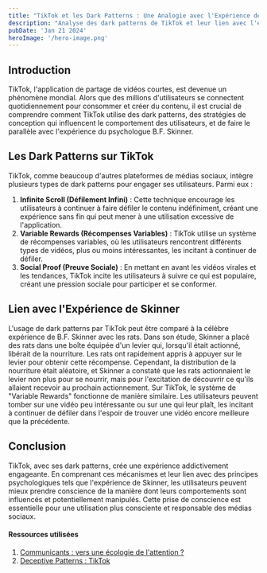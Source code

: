 ```yaml
---
title: "TikTok et les Dark Patterns : Une Analogie avec l'Expérience de Skinner"
description: "Analyse des dark patterns de TikTok et leur lien avec l'expérience de Skinner, révélant l'influence sur le comportement des utilisateurs."
pubDate: 'Jan 21 2024'
heroImage: '/hero-image.png'
---
```


## Introduction

TikTok, l'application de partage de vidéos courtes, est devenue un phénomène mondial. Alors que des millions d'utilisateurs se connectent quotidiennement pour consommer et créer du contenu, il est crucial de comprendre comment TikTok utilise des dark patterns, des stratégies de conception qui influencent le comportement des utilisateurs, et de faire le parallèle avec l'expérience du psychologue B.F. Skinner.

## Les Dark Patterns sur TikTok

TikTok, comme beaucoup d'autres plateformes de médias sociaux, intègre plusieurs types de dark patterns pour engager ses utilisateurs. Parmi eux :

1. **Infinite Scroll (Défilement Infini)** : Cette technique encourage les utilisateurs à continuer à faire défiler le contenu indéfiniment, créant une expérience sans fin qui peut mener à une utilisation excessive de l'application.
2. **Variable Rewards (Récompenses Variables)** : TikTok utilise un système de récompenses variables, où les utilisateurs rencontrent différents types de vidéos, plus ou moins intéressantes, les incitant à continuer de défiler.
3. **Social Proof (Preuve Sociale)** : En mettant en avant les vidéos virales et les tendances, TikTok incite les utilisateurs à suivre ce qui est populaire, créant une pression sociale pour participer et se conformer.

## Lien avec l'Expérience de Skinner

L'usage de dark patterns par TikTok peut être comparé à la célèbre expérience de B.F. Skinner avec les rats. Dans son étude, Skinner a placé des rats dans une boîte équipée d'un levier qui, lorsqu'il était actionné, libérait de la nourriture. Les rats ont rapidement appris à appuyer sur le levier pour obtenir cette récompense. Cependant, la distribution de la nourriture était aléatoire, et Skinner a constaté que les rats actionnaient le levier non plus pour se nourrir, mais pour l'excitation de découvrir ce qu'ils allaient recevoir au prochain actionnement. Sur TikTok, le système de "Variable Rewards" fonctionne de manière similaire. Les utilisateurs peuvent tomber sur une vidéo peu intéressante ou sur une qui leur plaît, les incitant à continuer de défiler dans l'espoir de trouver une vidéo encore meilleure que la précédente.

## Conclusion

TikTok, avec ses dark patterns, crée une expérience addictivement engageante. En comprenant ces mécanismes et leur lien avec des principes psychologiques tels que l'expérience de Skinner, les utilisateurs peuvent mieux prendre conscience de la manière dont leurs comportements sont influencés et potentiellement manipulés. Cette prise de conscience est essentielle pour une utilisation plus consciente et responsable des médias sociaux.

#### Ressources utilisées

1. [Communicants : vers une écologie de l'attention ?](https://www.youtube.com/watch?v=eJDrNNfFMM4&ab_channel=Espace%C3%89thique)
2. [Deceptive Patterns : TikTok](https://www.deceptive.design/brands/tiktok)